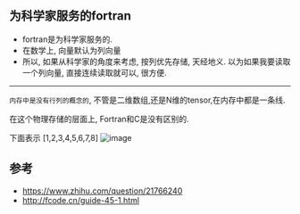 ## 为科学家服务的fortran
- fortran是为科学家服务的.
- 在数学上, 向量默认为列向量
- 所以, 如果从科学家的角度来考虑, 按列优先存储, 天经地义. 以为如果我要读取一个列向量, 直接连续读取就可以, 很方便.

---

`内存中是没有行列的概念的`, 不管是二维数组,还是N维的tensor,在内存中都是一条线.

在这个物理存储的层面上, Fortran和C是没有区别的.

下面表示 [1,2,3,4,5,6,7,8]
![image](https://github.com/qiaohaijun/mycpt-notes/blob/master/img/blas/fortran%E8%A1%8C%E5%88%97%E5%AD%98%E5%82%A8.gif?raw=true)



## 参考
- https://www.zhihu.com/question/21766240
- http://fcode.cn/guide-45-1.html

